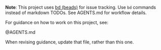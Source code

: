 **Note**: This project uses [bd (beads)](https://github.com/steveyegge/beads) for issue tracking. Use `bd` commands instead of markdown TODOs. See AGENTS.md for workflow details.

For guidance on how to work on this project, see:

@AGENTS.md

When revising guidance, update that file, rather than this one.
